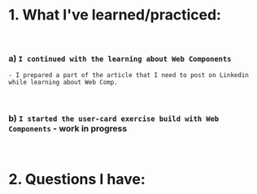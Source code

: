 # 1. What I've learned/practiced:

<br>

### a) `I continued with the learning about Web Components`

    - I prepared a part of the article that I need to post on Linkedin while learning about Web Comp.

<br>

### b) `I started the user-card exercise build with Web Components` - work in progress

<br>

# 2. Questions I have:

<br>

    

